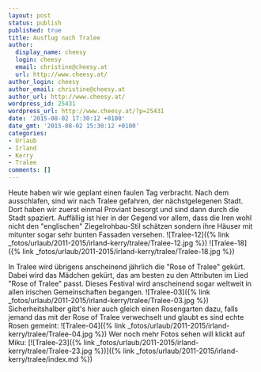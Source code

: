 ```yaml
---
layout: post
status: publish
published: true
title: Ausflug nach Tralee
author:
  display_name: cheesy
  login: cheesy
  email: christine@cheesy.at
  url: http://www.cheesy.at/
author_login: cheesy
author_email: christine@cheesy.at
author_url: http://www.cheesy.at/
wordpress_id: 25431
wordpress_url: http://www.cheesy.at/?p=25431
date: '2015-08-02 17:30:12 +0100'
date_gmt: '2015-08-02 15:30:12 +0100'
categories:
- Urlaub
- Irland
- Kerry
- Tralee
comments: []
---
```

Heute haben wir wie geplant einen faulen Tag verbracht. Nach dem ausschlafen, sind wir nach Tralee gefahren, der nächstgelegenen Stadt. Dort haben wir zuerst einmal Proviant besorgt und sind dann durch die Stadt spaziert.
Auffällig ist hier in der Gegend vor allem, dass die Iren wohl nicht den "englischen" Ziegelrohbau-Stil schätzen sondern ihre Häuser mit mitunter sogar sehr bunten Fassaden versehen.
![Tralee-12]({% link _fotos/urlaub/2011-2015/irland-kerry/tralee/Tralee-12.jpg %})
 ![Tralee-18]({% link _fotos/urlaub/2011-2015/irland-kerry/tralee/Tralee-18.jpg %})
<!--more-->
In Tralee wird übrigens anscheinend jährlich die "Rose of Tralee" gekürt. Dabei wird das Mädchen gekürt, das am besten zu den Attributen im Lied "Rose of Tralee" passt. Dieses Festival wird anscheinend sogar weltweit in allen irischen Gemeinschaften begangen.
![Tralee-03]({% link _fotos/urlaub/2011-2015/irland-kerry/tralee/Tralee-03.jpg %})
Sicherheitshalber gibt's hier auch gleich einen Rosengarten dazu, falls jemand das mit der Rose of Tralee verwechselt und glaubt es sind echte Rosen gemeint:
![Tralee-04]({% link _fotos/urlaub/2011-2015/irland-kerry/tralee/Tralee-04.jpg %})
Wer noch mehr Fotos sehen will klickt auf Miku:
[![Tralee-23]({% link _fotos/urlaub/2011-2015/irland-kerry/tralee/Tralee-23.jpg %})]({% link _fotos/urlaub/2011-2015/irland-kerry/tralee/index.md %})
